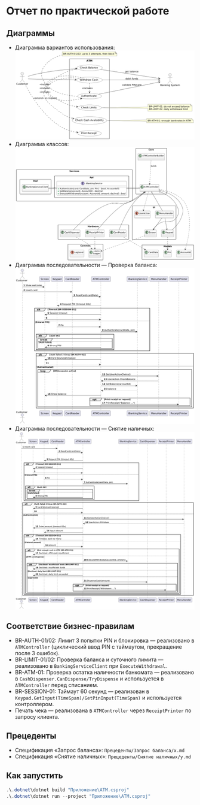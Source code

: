 # Отчет по практической работе

## Диаграммы

- Диаграмма вариантов использования: ![Use Case](Диаграммы/usecase_atm.png)
- Диаграмма классов: ![Class](Диаграммы/class_atm.png)
- Диаграмма последовательности — Проверка баланса: ![Seq Balance](Диаграммы/seq_check_balance.png)
- Диаграмма последовательности — Снятие наличных: ![Seq Withdraw](Диаграммы/seq_withdraw_cash.png)

## Соответствие бизнес-правилам

- BR-AUTH-01/02: Лимит 3 попытки PIN и блокировка — реализовано в `ATMController` (циклический ввод PIN с таймаутом, прекращение после 3 ошибок).
- BR-LIMIT-01/02: Проверка баланса и суточного лимита — реализовано в `BankingServiceClient` при `ExecuteWithdrawal`.
- BR-ATM-01: Проверка остатка наличности банкомата — реализовано в `CashDispenser.CanDispense/TryDispense` и используется в `ATMController` перед списанием.
- BR-SESSION-01: Таймаут 60 секунд — реализован в `Keypad.GetInput(TimeSpan)/GetPinInput(TimeSpan)` и используется контроллером.
- Печать чека — реализована в `ATMController` через `ReceiptPrinter` по запросу клиента.

## Прецеденты

- Спецификация «Запрос баланса»: `Прецеденты/Запрос баланса/x.md`
- Спецификация «Снятие наличных»: `Прецеденты/Снятие наличных/y.md`

## Как запустить

```powershell
.\.dotnet\dotnet build "Приложение\ATM.csproj"
.\.dotnet\dotnet run --project "Приложение\ATM.csproj"
```
